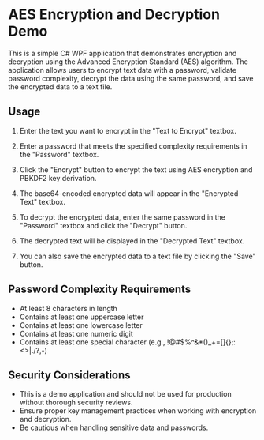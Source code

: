 # AES Encryption and Decryption Demo

This is a simple C# WPF application that demonstrates encryption and decryption using the Advanced Encryption Standard (AES) algorithm. The application allows users to encrypt text data with a password, validate password complexity, decrypt the data using the same password, and save the encrypted data to a text file.


## Usage

1. Enter the text you want to encrypt in the "Text to Encrypt" textbox.

2. Enter a password that meets the specified complexity requirements in the "Password" textbox.

3. Click the "Encrypt" button to encrypt the text using AES encryption and PBKDF2 key derivation.

4. The base64-encoded encrypted data will appear in the "Encrypted Text" textbox.

5. To decrypt the encrypted data, enter the same password in the "Password" textbox and click the "Decrypt" button.

6. The decrypted text will be displayed in the "Decrypted Text" textbox.

7. You can also save the encrypted data to a text file by clicking the "Save" button.

## Password Complexity Requirements

- At least 8 characters in length
- Contains at least one uppercase letter
- Contains at least one lowercase letter
- Contains at least one numeric digit
- Contains at least one special character (e.g., !@#$%^&*()_+=[]{};:<>|./?,-)

## Security Considerations

- This is a demo application and should not be used for production without thorough security reviews.
- Ensure proper key management practices when working with encryption and decryption.
- Be cautious when handling sensitive data and passwords.
